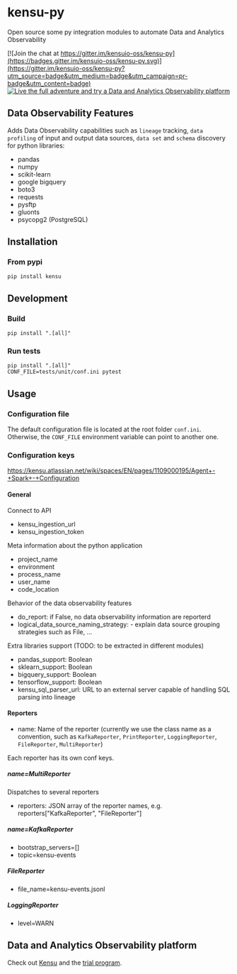 # kensu-py
Open source some py integration modules to automate Data and Analytics Observability

[![Join the chat at https://gitter.im/kensuio-oss/kensu-py](https://badges.gitter.im/kensuio-oss/kensu-py.svg)](https://gitter.im/kensuio-oss/kensu-py?utm_source=badge&utm_medium=badge&utm_campaign=pr-badge&utm_content=badge)
[![Live the full adventure and try a Data and Analytics Observability platform](https://img.shields.io/static/v1?label=Platform&message=Try%20Kensu&color=blue)](https://hubs.li/H0M3Jrd0)

## Data Observability Features

Adds Data Observability capabilities such as `lineage` tracking, `data profiling` of input and output data sources, `data set` and `schema` discovery for python libraries:

- pandas
- numpy
- scikit-learn
- google bigquery
- boto3
- requests
- pysftp
- gluonts
- psycopg2 (PostgreSQL)

## Installation

### From pypi

`pip install kensu`

## Development

### Build

`pip install ".[all]"`

### Run tests

```
pip install ".[all]"
CONF_FILE=tests/unit/conf.ini pytest
```

## Usage

### Configuration file

The default configuration file is located at the root folder `conf.ini`.
Otherwise, the `CONF_FILE` environment variable can point to another one.

### Configuration keys

https://kensu.atlassian.net/wiki/spaces/EN/pages/1109000195/Agent+-+Spark+-+Configuration

#### General
Connect to API
- kensu_ingestion_url
- kensu_ingestion_token

Meta information about the python application
- project_name
- environment
- process_name
- user_name
- code_location

Behavior of the data observability features
- do_report: if False, no data observability information are reporterd
- logical_data_source_naming_strategy: - explain data source grouping strategies such as File, ...

Extra libraries support (TODO: to be extracted in different modules)
- pandas_support: Boolean
- sklearn_support: Boolean
- bigquery_support: Boolean
- tensorflow_support: Boolean
- kensu_sql_parser_url: URL to an external server capable of handling SQL parsing into lineage

#### Reporters

- name: Name of the reporter (currently we use the class name as a convention, such as `KafkaReporter`, `PrintReporter`, `LoggingReporter`, `FileReporter`, `MultiReporter`)

Each reporter has its own conf keys.

##### name=MultiReporter

Dispatches to several reporters

- reporters: JSON array of the reporter names, e.g. reporters["KafkaReporter", "FileReporter"] 

##### name=KafkaReporter

- bootstrap_servers=[]
- topic=kensu-events

##### FileReporter

- file_name=kensu-events.jsonl

##### LoggingReporter

- level=WARN

## Data and Analytics Observability platform

Check out [Kensu](https://kensu.io) and the [trial program](https://hubs.li/H0M3Jrd0).
